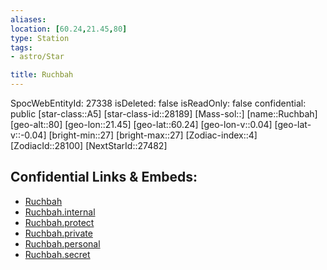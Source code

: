 ```yaml
---
aliases: 
location: [60.24,21.45,80]
type: Station
tags:
- astro/Star

title: Ruchbah
---
```

SpocWebEntityId: 27338
isDeleted: false
isReadOnly: false
confidential: public
[star-class::A5]
[star-class-id::28189]
[Mass-sol::]
[name::Ruchbah]
[geo-alt::80]
[geo-lon::21.45]
[geo-lat::60.24]
[geo-lon-v::0.04]
[geo-lat-v::-0.04]
[bright-min::27]
[bright-max::27]
[Zodiac-index::4]
[ZodiacId::28100]
[NextStarId::27482]



## Confidential Links & Embeds: 
- [Ruchbah](../../../_public/astro/Star/Ruchbah.md) 
- [Ruchbah.internal](../../../_internal/astro/Star/Ruchbah.internal.md) 
- [Ruchbah.protect](../../../_protect/astro/Star/Ruchbah.protect.md) 
- [Ruchbah.private](../../../_private/astro/Star/Ruchbah.private.md) 
- [Ruchbah.personal](../../../_personal/astro/Star/Ruchbah.personal.md) 
- [Ruchbah.secret](../../../_secret/astro/Star/Ruchbah.secret.md) 
